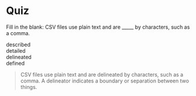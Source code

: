 # Quiz
Fill in the blank: CSV files use plain text and are _____ by characters, such as a comma.

described   
detailed    
delineated    
defined   

> CSV files use plain text and are delineated by characters, such as a comma. A delineator indicates a boundary or separation between two things.
